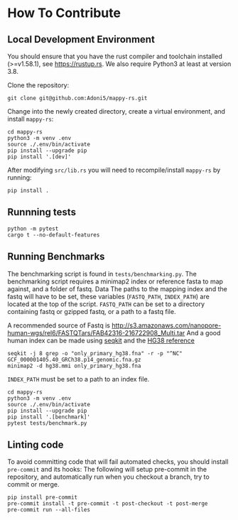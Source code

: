 # How To Contribute

## Local Development Environment

You should ensure that you have the rust compiler and toolchain installed (>=v1.58.1), see https://rustup.rs.
We also require Python3 at least at version 3.8.

Clone the repository:

```console
git clone git@github.com:Adoni5/mappy-rs.git
```

Change into the newly created directory, create a virtual environment, and install `mappy-rs`:

```console
cd mappy-rs
python3 -m venv .env
source ./.env/bin/activate
pip install --upgrade pip
pip install '.[dev]'
```

After modifying `src/lib.rs` you will need to recompile/install `mappy-rs` by running:

```console
pip install .
```

## Runnning tests

```console
python -m pytest
cargo t --no-default-features
```

## Running Benchmarks

The benchmarking script is found in `tests/benchmarking.py`. 
The benchmarking script requires a minimap2 index or reference fasta to map against, and a folder of fastq. Data 
The paths to the mapping index and the fastq will have to be set, these variables (`FASTQ_PATH`, `INDEX_PATH`)
are located at the top of the script. `FASTQ_PATH` can be set to a directory containing fastq or gzipped fastq, or a path to a fastq file.

A recommended source of Fastq is 
http://s3.amazonaws.com/nanopore-human-wgs/rel6/FASTQTars/FAB42316-216722908_Multi.tar
And a good human index can be made using [seqkit](https://bioinf.shenwei.me/seqkit/) and the [HG38 reference](https://ftp.ncbi.nlm.nih.gov/refseq/H_sapiens/annotation/GRCh38_latest/refseq_identifiers/GRCh38_latest_genomic.fna.gz)

```console 
seqkit -j 8 grep -o "only_primary_hg38.fna" -r -p "^NC" GCF_000001405.40_GRCh38.p14_genomic.fna.gz
minimap2 -d hg38.mmi only_primary_hg38.fna
```

`INDEX_PATH` must be set to a path to an index file.

```console
cd mappy-rs
python3 -m venv .env
source ./.env/bin/activate
pip install --upgrade pip
pip install '.[benchmark]'
pytest tests/benchmark.py
```


## Linting code

To avoid committing code that will fail automated checks, you should install `pre-commit` and its hooks:
The following will setup pre-commit in the repository, and automatically run when you checkout a branch, try to commit or merge.

```console
pip install pre-commit
pre-commit install -t pre-commit -t post-checkout -t post-merge
pre-commit run --all-files
```
